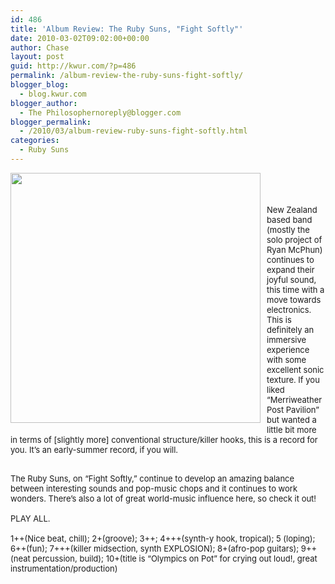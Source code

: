```yaml
---
id: 486
title: 'Album Review: The Ruby Suns, "Fight Softly"'
date: 2010-03-02T09:02:00+00:00
author: Chase
layout: post
guid: http://kwur.com/?p=486
permalink: /album-review-the-ruby-suns-fight-softly/
blogger_blog:
  - blog.kwur.com
blogger_author:
  - The Philosophernoreply@blogger.com
blogger_permalink:
  - /2010/03/album-review-ruby-suns-fight-softly.html
categories:
  - Ruby Suns
---
```

<div class="pf-content">
  <p>
    <a onblur="try {parent.deselectBloggerImageGracefully();} catch(e) {}" href="http://4.bp.blogspot.com/_WtT-4WauMl4/S034CTIzl9I/AAAAAAAABus/a3j-p9ukq9Q/s400/THE+RUBY+SUNS-+FIGHT+SOFTLY.jpg"><img style="float:left; margin:0 10px 10px 0;cursor:pointer; cursor:hand;width: 400px; height: 400px;" src="http://4.bp.blogspot.com/_WtT-4WauMl4/S034CTIzl9I/AAAAAAAABus/a3j-p9ukq9Q/s400/THE+RUBY+SUNS-+FIGHT+SOFTLY.jpg" border="0" alt="" /></a><br /><a onblur="try {parent.deselectBloggerImageGracefully();} catch(e) {}" href="http://subpop-public.s3.amazonaws.com/assets/images/6232.jpg"><br /></a><br /><span class="Apple-style-span"  style="font-size:small;">New Zealand based band (mostly the solo project of Ryan McPhun) continues to expand their joyful sound, this time with a move towards electronics. This is definitely an immersive experience with some excellent sonic texture. If you liked “Merriweather Post Pavilion” but wanted a little bit more in terms of [slightly more] conventional structure/killer hooks, this is a record for you. It’s an early-summer record, if you will.</span>
  </p>
  
  <div>
    <span class="Apple-style-span"  style="font-size:small;"><br /></span>
  </div>
  
  <div>
    <span class="Apple-style-span"  style="font-size:small;">The Ruby Suns, on “Fight Softly,” continue to develop an amazing balance between interesting sounds and pop-music chops and it continues to work wonders. There’s also a lot of great world-music influence here, so check it out!</span>
  </div>
  
  <div>
    <span class="Apple-style-span"  style="font-size:small;"><br /></span>
  </div>
  
  <div>
    <span class="Apple-style-span"  style="font-size:small;">PLAY ALL.</span>
  </div>
  
  <div>
    <span class="Apple-style-span"  style="font-size:small;"><br /></span>
  </div>
  
  <div>
    <span class="Apple-style-span"  style="font-size:small;">1++(Nice beat, chill); 2+(groove); 3++; 4+++(synth-y hook, tropical); 5 (loping); 6++(fun); 7+++(killer midsection, synth EXPLOSION); 8+(afro-pop guitars); 9++(neat percussion, build); 10+(title is “Olympics on Pot” for crying out loud!, great instrumentation/production)</span>
  </div>
</div>